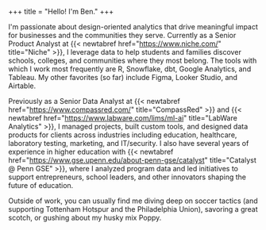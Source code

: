 +++
title = "Hello! I'm Ben."
+++

I'm passionate about design-oriented analytics that drive meaningful impact for businesses and the communities they serve. Currently as a Senior Product Analyst at {{< newtabref href="https://www.niche.com/" title="Niche" >}}, I leverage data to help students and families discover schools, colleges, and communities where they most belong. The tools with which I work most frequently are R, Snowflake, dbt, Google Analytics, and Tableau. My other favorites (so far) include Figma, Looker Studio, and Airtable.

Previously as a Senior Data Analyst at {{< newtabref href="https://www.compassred.com/" title="CompassRed" >}} and {{< newtabref href="https://www.labware.com/lims/ml-ai" title="LabWare Analytics" >}}, I managed projects, built custom tools, and designed data products for clients across industries including education, healthcare, laboratory testing, marketing, and IT/security. I also have several years of experience in higher education with {{< newtabref href="https://www.gse.upenn.edu/about-penn-gse/catalyst" title="Catalyst @ Penn GSE" >}}, where I analyzed program data and led initiatives to support entrepreneurs, school leaders, and other innovators shaping the future of education.

Outside of work, you can usually find me diving deep on soccer tactics (and supporting Tottenham Hotspur and the Philadelphia Union), savoring a great scotch, or gushing about my husky mix Poppy.